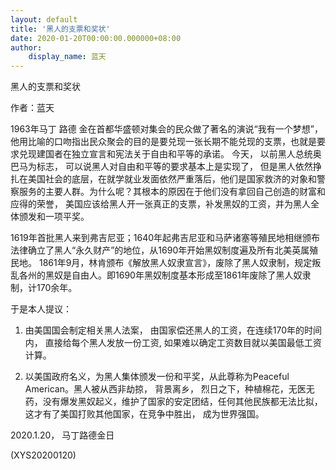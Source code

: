 ```yaml
---
layout: default
title: '黑人的支票和奖状'
date: 2020-01-20T00:00:00.000000+08:00
author:
    display_name: 蓝天
---
```


黑人的支票和奖状

作者：蓝天

1963年马丁 路德 金在首都华盛顿对集会的民众做了著名的演说“我有一个梦想”，他用比喻的口吻指出民众聚会的目的是要兑现一张长期不能兑现的支票，也就是要求兑现建国者在独立宣言和宪法关于自由和平等的承诺。 今天， 以前黑人总统奥巴马为标志， 可以说黑人对自由和平等的要求基本上是实现了， 但是黑人依然挣扎在美国社会的底层，在就学就业发面依然严重落后，他们是国家救济的对象和警察服务的主要人群。为什么呢？其根本的原因在于他们没有拿回自己创造的财富和应得的荣誉， 美国应该给黑人开一张真正的支票，补发黑奴的工资，并为黑人全体颁发和一项平奖。

1619年首批黑人来到弗吉尼亚；1640年起弗吉尼亚和马萨诸塞等殖民地相继颁布法律确立了黑人“永久财产”的地位，从1690年开始黑奴制度遍及所有北美英属殖民地。 1861年9月，林肯颁布《解放黑人奴隶宣言》，废除了黑人奴隶制，规定叛乱各州的黑奴是自由人。即1690年黑奴制度基本形成至1861年废除了黑人奴隶制，计170余年。

于是本人提议：

1. 由美国国会制定相关黑人法案， 由国家偿还黑人的工资，在连续170年的时间内， 直接给每个黑人发放一份工资,   如果难以确定工资数目就以美国最低工资计算。

2. 以美国政府名义，为黑人集体颁发一份和平奖，从此尊称为Peaceful American。黑人被从西非劫掠， 背景离乡， 烈日之下，种植棉花，无医无药，没有爆发黑奴起义，维护了国家的安定团结，任何其他民族都无法比拟，这才有了美国打败其他国家，在竞争中胜出， 成为世界强国。

2020.1.20， 马丁路德金日

(XYS20200120)

